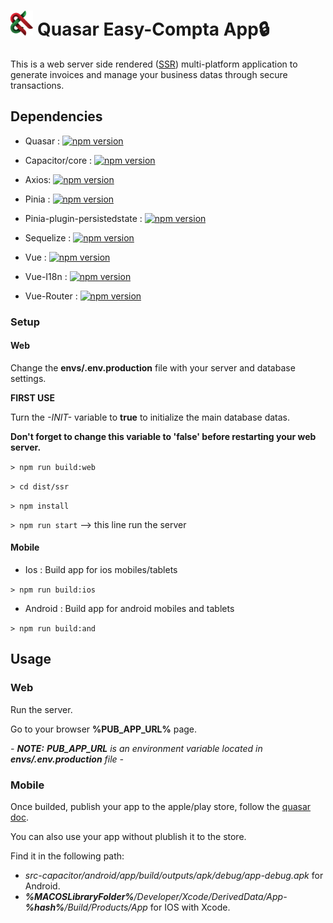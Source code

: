 # <img alt="CryptoLogique Logo" src="/public/icons/logo.svg" height="40"/> Quasar Easy-Compta App🔒

This is a web server side rendered ([SSR](https://vuejs.org/guide/scaling-up/ssr.html)) multi-platform application to generate invoices and manage your business datas through secure transactions.

## Dependencies

- Quasar : [![npm version](https://badge.fury.io/js/quasar.svg)](https://badge.fury.io/js/quasar)

- Capacitor/core : [![npm version](https://badge.fury.io/js/@capacitor%2Fcore.svg)](https://badge.fury.io/js/@capacitor%2Fcore)

- Axios: [![npm version](https://badge.fury.io/js/axios.svg)](https://badge.fury.io/js/axios)

- Pinia : [![npm version](https://badge.fury.io/js/pinia.svg)](https://badge.fury.io/js/pinia)

- Pinia-plugin-persistedstate : [![npm version](https://badge.fury.io/js/pinia-plugin-persistedstate.svg)](https://badge.fury.io/js/pinia-plugin-persistedstate)
 
- Sequelize : [![npm version](https://badge.fury.io/js/sequelize.svg)](https://badge.fury.io/js/sequelize)

- Vue : [![npm version](https://badge.fury.io/js/vue.svg)](https://badge.fury.io/js/vue)

- Vue-I18n : [![npm version](https://badge.fury.io/js/vue-i18n.svg)](https://badge.fury.io/js/vue-i18n)

- Vue-Router : [![npm version](https://badge.fury.io/js/vue-router.svg)](https://badge.fury.io/js/vue-router)

### Setup

 #### Web

 Change the **envs/.env.production** file with your server and database settings.

 **FIRST USE**

 Turn the *-INIT-* variable to **true** to initialize the main database datas.

 **Don't forget to change this variable to 'false' before restarting your web server.**

 `> npm run build:web`

 `> cd dist/ssr`

 `> npm install`

 `> npm run start` --> this line run the server

 #### Mobile

  - Ios : Build app for ios mobiles/tablets

  `> npm run build:ios`

  - Android : Build app for android mobiles and tablets

  `> npm run build:and`

## Usage
 
 ### Web

 Run the server.

 Go to your browser **%PUB_APP_URL%** page.

 *- __NOTE:__ __PUB_APP_URL__ is an environment variable located in __envs/.env.production__ file -*

 ### Mobile

 Once builded, publish your app to the apple/play store, follow the [quasar doc](https://quasar.dev/quasar-cli-vite/developing-capacitor-apps/publishing-to-store).

 You can also use your app without plublish it to the store.

 Find it in the following path:

 - *src-capacitor/android/app/build/outputs/apk/debug/app-debug.apk* for Android.
 - *__%MACOSLibraryFolder%__/Developer/Xcode/DerivedData/App-__%hash%__/Build/Products/App* for IOS with Xcode.
<!-- # Quasar Easy-Compta App (quasar-easy-compta-app)

A Quasar Framework App

## Install the dependencies
```bash
yarn
# or
npm install
```

### Start the app in development mode (hot-code reloading, error reporting, etc.)
```bash
quasar dev
```


### Lint the files
```bash
yarn lint
# or
npm run lint
```


### Format the files
```bash
yarn format
# or
npm run format
```



### Build the app for production
```bash
quasar build
```

### Customize the configuration
See [Configuring quasar.config.js](https://v2.quasar.dev/quasar-cli-vite/quasar-config-js).
 -->
